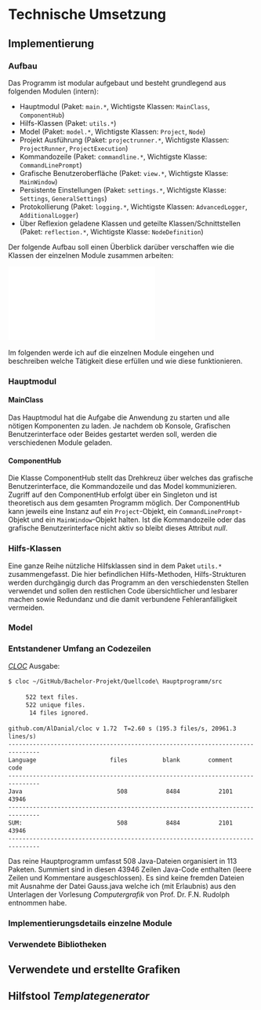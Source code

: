 # Technische Umsetzung

## Implementierung

### Aufbau

Das Programm ist modular aufgebaut und besteht grundlegend aus folgenden Modulen (intern):

- Hauptmodul (Paket: `main.*`, Wichtigste Klassen: `MainClass`, `ComponentHub`)
- Hilfs-Klassen (Paket: `utils.*`)
- Model (Paket: `model.*`, Wichtigste Klassen: `Project`, `Node`)
- Projekt Ausführung (Paket: `projectrunner.*`, Wichtigste Klassen:  `ProjectRunner`, `ProjectExecution`)
- Kommandozeile (Paket: `commandline.*`, Wichtigste Klasse: `CommandLinePrompt`)
- Grafische Benutzeroberfläche (Paket: `view.*`, Wichtigste Klasse: `MainWindow`)
- Persistente Einstellungen (Paket: `settings.*`, Wichtigste Klasse: `Settings`, `GeneralSettings`)
- Protokollierung (Paket: `logging.*`, Wichtigste Klassen: `AdvancedLogger`, `AdditionalLogger`)
- Über Reflexion geladene Klassen und geteilte Klassen/Schnittstellen (Paket: `reflection.*`, Wichtigste Klasse: `NodeDefinition`)

Der folgende Aufbau soll einen Überblick darüber verschaffen wie die Klassen der einzelnen Module zusammen arbeiten:

![](Grafiken/Technische-Umsetzung/Aufbau.pdf)

Im folgenden werde ich auf die einzelnen Module eingehen und beschreiben welche Tätigkeit diese erfüllen und wie diese funktionieren.

### Hauptmodul

#### MainClass

Das Hauptmodul hat die Aufgabe die Anwendung zu starten und alle nötigen Komponenten zu laden. Je nachdem ob Konsole, Grafischen Benutzerinterface oder Beides gestartet werden soll, werden die verschiedenen Module geladen.

#### ComponentHub

Die Klasse ComponentHub stellt das Drehkreuz über welches das grafische Benutzerinterface, die Kommandozeile und das Model kommunizieren.
Zugriff auf den ComponentHub erfolgt über ein Singleton und ist theoretisch aus dem gesamten Programm möglich. Der ComponentHub kann jeweils eine Instanz auf ein `Project`-Objekt, ein `CommandLinePrompt`-Objekt und ein `MainWindow`-Objekt halten. Ist die Kommandozeile oder das grafische Benutzerinterface nicht aktiv so bleibt dieses Attribut *null*.

### Hilfs-Klassen

Eine ganze Reihe nützliche Hilfsklassen sind in dem Paket `utils.*` zusammengefasst. Die hier befindlichen Hilfs-Methoden, Hilfs-Strukturen werden durchgängig durch das Programm an den verschiedensten Stellen verwendet und sollen den restlichen Code übersichtlicher und lesbarer machen sowie Redundanz und die damit verbundene Fehleranfälligkeit vermeiden.

### Model



### Entstandener Umfang an Codezeilen

[*CLOC*](http://cloc.sourceforge.net/) Ausgabe:

```
$ cloc ~/GitHub/Bachelor-Projekt/Quellcode\ Hauptprogramm/src

     522 text files.
     522 unique files.                                          
      14 files ignored.

github.com/AlDanial/cloc v 1.72  T=2.60 s (195.3 files/s, 20961.3 lines/s)
-------------------------------------------------------------------------------
Language                     files          blank        comment           code
-------------------------------------------------------------------------------
Java                           508           8484           2101          43946
-------------------------------------------------------------------------------
SUM:                           508           8484           2101          43946
-------------------------------------------------------------------------------
```

Das reine Hauptprogramm umfasst 508 Java-Dateien organisiert in 113 Paketen. Summiert sind in diesen 43946 Zeilen Java-Code enthalten (leere Zeilen und Kommentare ausgeschlossen). Es sind keine fremden Dateien mit Ausnahme der Datei Gauss.java welche ich (mit Erlaubnis) aus den Unterlagen der Vorlesung *Computergrafik* von Prof. Dr. F.N. Rudolph entnommen habe.



### Implementierungsdetails einzelne Module
### Verwendete Bibliotheken
## Verwendete und erstellte Grafiken
## Hilfstool *Templategenerator*